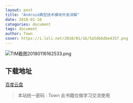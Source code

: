 ```yaml
---
layout: post
title: "Android典型技术模块开发详解"
date: 2018-01-16
categories: document
tags: document
author: Town
cover: https://i.loli.net/2018/01/16/5a5db6dbe4357.png
---
```


![TIM截图20180116162533.png](https://i.loli.net/2018/01/16/5a5db71a25742.png)

## 下载地址

[百度云盘](https://pan.baidu.com/s/1pMvvtNX)

> 本站统一密码 : Town    此书籍仅做学习交流使用
